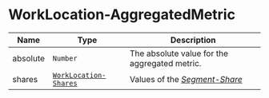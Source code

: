 # WorkLocation-AggregatedMetric

Name        |Type      | Description
------------|----------|------------
absolute | `Number` | The absolute value for the aggregated metric.
shares | [`WorkLocation-Shares`](/api/reference/data-modelsata-models/r-shares/work-location.md) | Values of the [*Segment-Share*](/api/concepts/statistics.md#share)

